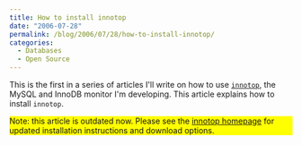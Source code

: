 ```yaml
---
title: How to install innotop
date: "2006-07-28"
permalink: /blog/2006/07/28/how-to-install-innotop/
categories:
  - Databases
  - Open Source
---
```

This is the first in a series of articles I'll write on how to use [`innotop`][1], the MySQL and InnoDB monitor I'm developing. This article explains how to install `innotop`.

<p style="background:yellow">
  Note: this article is outdated now. Please see the <a href="/innotop/">innotop homepage</a> for updated installation instructions and download options.
</p>

 [1]: /innotop/
